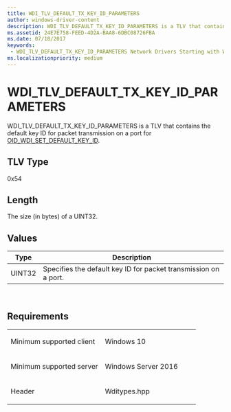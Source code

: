 ```yaml
---
title: WDI_TLV_DEFAULT_TX_KEY_ID_PARAMETERS
author: windows-driver-content
description: WDI_TLV_DEFAULT_TX_KEY_ID_PARAMETERS is a TLV that contains the default key ID for packet transmission on a port for OID_WDI_SET_DEFAULT_KEY_ID.
ms.assetid: 24E7E758-FEED-4D2A-BAA8-6DBC08726FBA
ms.date: 07/18/2017
keywords:
 - WDI_TLV_DEFAULT_TX_KEY_ID_PARAMETERS Network Drivers Starting with Windows Vista
ms.localizationpriority: medium
---
```


# WDI\_TLV\_DEFAULT\_TX\_KEY\_ID\_PARAMETERS


WDI\_TLV\_DEFAULT\_TX\_KEY\_ID\_PARAMETERS is a TLV that contains the default key ID for packet transmission on a port for [OID\_WDI\_SET\_DEFAULT\_KEY\_ID](https://msdn.microsoft.com/library/windows/hardware/dn925928).

## TLV Type


0x54

## Length


The size (in bytes) of a UINT32.

## Values


| Type   | Description                                                     |
|--------|-----------------------------------------------------------------|
| UINT32 | Specifies the default key ID for packet transmission on a port. |

 

Requirements
------------

<table>
<colgroup>
<col width="50%" />
<col width="50%" />
</colgroup>
<tbody>
<tr class="odd">
<td><p>Minimum supported client</p></td>
<td><p>Windows 10</p></td>
</tr>
<tr class="even">
<td><p>Minimum supported server</p></td>
<td><p>Windows Server 2016</p></td>
</tr>
<tr class="odd">
<td><p>Header</p></td>
<td>Wditypes.hpp</td>
</tr>
</tbody>
</table>

 

 




